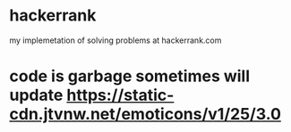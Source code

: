 # hackerrank
my implemetation of solving problems at hackerrank.com

# code is garbage sometimes will update https://static-cdn.jtvnw.net/emoticons/v1/25/3.0
